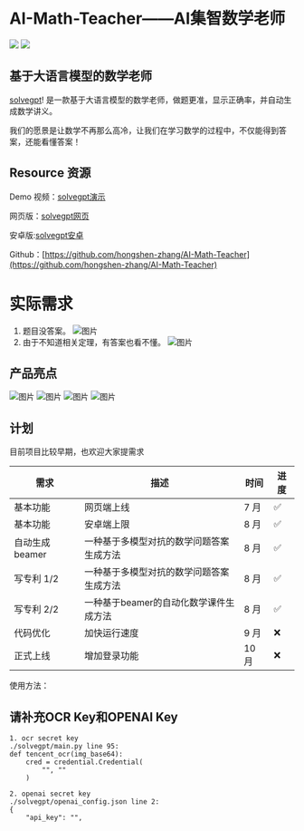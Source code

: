 # AI-Math-Teacher——AI集智数学老师

![](https://img.shields.io/badge/License-MIT-lightgrey)
![](https://img.shields.io/badge/Version-v0.0.1-orange)

## 基于大语言模型的数学老师

[solvegpt](http://118.89.117.111/solvegpt/index.html)! 是一款基于大语言模型的数学老师，做题更准，显示正确率，并自动生成数学讲义。

我们的愿景是让数学不再那么高冷，让我们在学习数学的过程中，不仅能得到答案，还能看懂答案！

## Resource 资源

Demo 视频：[solvegpt演示](https://www.bilibili.com/video/BV1yj411R7FR/?share_source=copy_web&vd_source=2402ea50d5e761d0c54f9f9cb8f35a85)

网页版：[solvegpt网页](http://118.89.117.111/solvegpt/index.html)

安卓版:[solvegpt安卓](http://118.89.117.111/solvegpt/index.html)

Github：[https://github.com/hongshen-zhang/AI-Math-Teacher](https://github.com/hongshen-zhang/AI-Math-Teacher)


# 实际需求
1. 题目没答案。
![图片](https://github.com/hongshen-zhang/Unique-hackday_solvegpt/assets/51727955/2ab8be8e-561a-4237-9eb9-55fd11b4e322)
2. 由于不知道相关定理，有答案也看不懂。
![图片](https://github.com/hongshen-zhang/AI-Math-Teacher/assets/51727955/eb6adece-c718-46ac-a1e7-14a63d2725c9)

## 产品亮点
![图片](https://github.com/hongshen-zhang/Unique-hackday_solvegpt/assets/51727955/4ae3cff4-272d-4bcc-b6a9-98a667d89ec1)
![图片](https://github.com/hongshen-zhang/Unique-hackday_solvegpt/assets/51727955/7aff38a8-95d8-42ef-8a6d-453d101fb1c0)
![图片](https://github.com/hongshen-zhang/Unique-hackday_solvegpt/assets/51727955/7777975e-be56-4f78-a2f6-7607d85b3f57)
![图片](https://github.com/hongshen-zhang/Unique-hackday_solvegpt/assets/51727955/5435abf1-5a8f-4285-b4e4-e894bc64de28)

## 计划

目前项目比较早期，也欢迎大家提需求

| 需求         | 描述                                                     | 时间 | 进度 |
| ------------ | -------------------------------------------------------- | ---- | ---- |
| 基本功能     | 网页端上线           | 7 月 | ✅   |
| 基本功能     | 安卓端上限                             | 8 月 | ✅   |
| 自动生成beamer      | 一种基于多模型对抗的数学问题答案生成方法                   | 8 月 | ✅   |
| 写专利 1/2       | 一种基于多模型对抗的数学问题答案生成方法                   | 8 月 | ✅   |
| 写专利 2/2     | 一种基于beamer的自动化数学课件生成方法              | 8 月 |✅   |
| 代码优化   | 加快运行速度                                 | 9 月 | ❌   |
| 正式上线 | 增加登录功能                             | 10 月 | ❌   |


使用方法：

## 请补充OCR Key和OPENAI Key

```
1. ocr secret key
./solvegpt/main.py line 95:
def tencent_ocr(img_base64):
    cred = credential.Credential(
        "", ""
    )
 
2. openai secret key
./solvegpt/openai_config.json line 2:
{
    "api_key": "",
```



